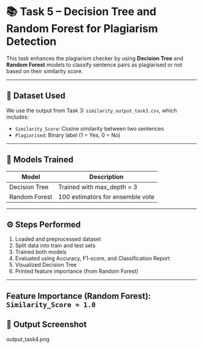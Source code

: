 # 📚 Task 5 – Decision Tree and Random Forest for Plagiarism Detection

This task enhances the plagiarism checker by using **Decision Tree** and **Random Forest** models to classify sentence pairs as plagiarised or not based on their similarity score.

---

## 📁 Dataset Used

We use the output from Task 3: `similarity_output_task3.csv`, which includes:

- `Similarity_Score`: Cosine similarity between two sentences
- `Plagiarised`: Binary label (1 = Yes, 0 = No)

---

## 🧠 Models Trained

| Model            | Description                      |
|------------------|----------------------------------|
| Decision Tree    | Trained with max_depth = 3       |
| Random Forest    | 100 estimators for ensemble vote |

---

## ⚙️ Steps Performed

1. Loaded and preprocessed dataset
2. Split data into train and test sets
3. Trained both models
4. Evaluated using Accuracy, F1-score, and Classification Report
5. Visualized Decision Tree
6. Printed feature importance (from Random Forest)

---
Feature Importance (Random Forest): `Similarity_Score ≈ 1.0`
---
## 📸 Output Screenshot
output_task4.png


